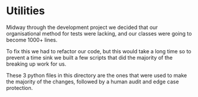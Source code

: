 # Utilities

Midway through the development project we decided that our organisational method for tests were lacking, and our classes were going to become 1000+ lines.

To fix this we had to refactor our code, but this would take a long time so to prevent a time sink we built a few scripts that did the majority of the breaking up work for us.

These 3 python files in this directory are the ones that were used to make the majority of the changes, followed by a human audit and edge case protection.